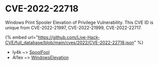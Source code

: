 # CVE-2022-22718

Windows Print Spooler Elevation of Privilege Vulnerability. This CVE ID is unique from CVE-2022-21997, CVE-2022-21999, CVE-2022-22717.

{% embed url="https://github.com/Live-Hack-CVE/full_database/blob/main/cves/2022/CVE-2022-22718.json" %}


* ly4k ~> [SpoolFool](https://www.alice-snow.ru/2022/database/cve-2022-22718/spoolfool-ly4k)
* Al1ex ~> [WindowsElevation](https://www.alice-snow.ru/2022/database/cve-2022-22718/windowselevation-al1ex)
